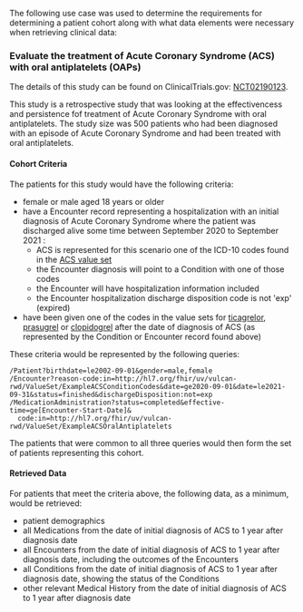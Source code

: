 The following use case was used to determine the requirements for determining a patient cohort along with what data elements were necessary when retrieving clinical data:

### Evaluate the treatment of Acute Coronary Syndrome (ACS) with oral antiplatelets (OAPs)

The details of this study can be found on ClinicalTrials.gov: [NCT02190123](https://clinicaltrials.gov/ct2/show/NCT02190123).

This study is a retrospective study that was looking at the effectivencess and persistence fof treatment of Acute Coronary Syndrome with oral antiplatelets.  The study size was 500 patients who had been diagnosed with an episode of Acute Coronary Syndrome and had been treated with oral antiplatelets.

#### Cohort Criteria
The patients for this study would have the following criteria:

* female or male aged 18 years or older
* have a Encounter record representing a hospitalization with an initial diagnosis of Acute Coronary Syndrome where the patient was discharged alive some time between September 2020 to September 2021 :
  * ACS is represented for this scenario one of the ICD-10 codes found in the [ACS value set](ValueSet-ExampleACSConditionCodes.html)
  * the Encounter diagnosis will point to a Condition with one of those codes
  * the Encounter will have hospitalization information included
  * the Encounter hospitalization discharge disposition code is not 'exp' (expired)
* have been given one of the codes in the value sets for [ticagrelor](ValueSet-ExampleTicagrelorCodes.html), [prasugrel](ValueSet-ExamplePrasugrelCodes.html) or [clopidogrel](ValueSet-ExampleClopidogrelCodes.html) after the date of diagnosis of ACS (as represented by the Condition or Encounter record found above)


These criteria would be represented by the following queries:

    /Patient?birthdate=le2002-09-01&gender=male,female
    /Encounter?reason-code:in=http://hl7.org/fhir/uv/vulcan-rwd/ValueSet/ExampleACSConditionCodes&date=ge2020-09-01&date=le2021-09-31&status=finished&dischargeDisposition:not=exp
    /MedicationAdministration?status=completed&effective-time=ge[Encounter-Start-Date]&
      code:in=http://hl7.org/fhir/uv/vulcan-rwd/ValueSet/ExampleACSOralAntiplatelets

The patients that were common to all three queries would then form the set of patients representing this cohort.


#### Retrieved Data
For patients that meet the criteria above, the following data, as a minimum, would be retrieved:

* patient demographics
* all Medications from the date of initial diagnosis of ACS to 1 year after diagnosis date
* all Encounters from the date of initial diagnosis of ACS to 1 year after diagnosis date, including the outcomes of the Encounters
* all Conditions from the date of initial diagnosis of ACS to 1 year after diagnosis date, showing the status of the Conditions
* other relevant Medical History from the date of initial diagnosis of ACS to 1 year after diagnosis date
